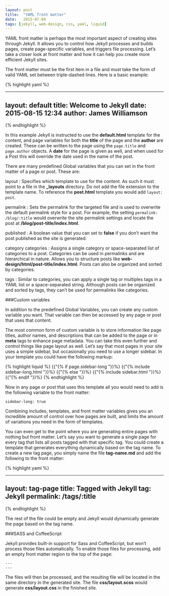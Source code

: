 ```yaml
---
layout: post
title:  "YAML front matter"
date:   2015-07-09
tags: [jekyll, web-design, css, yaml, liquid]
---
```

YAML front matter is perhaps the most important aspect of creating sites through Jekyll. It allows you to control how Jekyll processes and builds pages, create page-specific variables, and triggers file processing. Let’s take a closer look at front matter and how it can help you create more efficient Jekyll sites.

The front matter must be the first item in a file and must take the form of valid YAML set between triple-dashed lines. Here is a basic example:

{% highlight yaml %}

---
layout: default
title: Welcome to Jekyll
date: 2015-08-15 12:34
author: James Williamson
---

{% endhighlight %}

In this example Jekyll is instructed to use the **default.html** template for the content, and page variables for both the **title** of the page and the **author** are created. These can be written to the page using the `page.title` and `page.author` objects. A **date** for the page is given as well, and when used for a Post this will override the date used in the name of the post.

There are many predefined Global variables that you can set in the front matter of a page or post. These are:

layout
: Specifies which template to use for the content. As such it must point to a file in the **_layouts** directory. Do not add the file extension to the template name. To reference the **post.html** template you would add `layout: post`.

permalink
: Sets the permalink for the targeted file and is used to overwrite the default permalink style for a post. For example, the setting `permalink: /blog/:title` would overwrite the site permalink settings and locate the post at **/blog/post-title/index.html**.

published
: A boolean value that you can set to **false** if you don’t want the post published as the site is generated.

category
categories
: Assigns a single category or space-separated list of categories to a post. Categories can be used in permalinks and are hierarchical in nature. Allows you to structure posts like **web-design/html/post-title/index.html**. Posts can also be organized and sorted by categories. 

tags
: Similar to categories, you can apply a single tag or multiples tags in a YAML list or a space-separated string. Although posts can be organized and sorted by tags, they can’t be used for permalinks like categories. 

###Custom variables

In addition to the predefined Global Variables, you can create any custom variable you want. That variable can then be accessed by any page or post that uses that content. 

The most common form of custom variable is to store information like page titles, author names, and descriptions that can be added to the page or in **meta** tags to enhance page metadata. You can take this even further and control things like page layout as well. Let’s say that most pages in your site uses a simple sidebar, but occasionally you need to use a longer sidebar. In your template you could have the following markup:

{% highlight liquid %}
{{"{% if page.sidebar-long "}}%}
    {{"{% include sidebar-long.html "}}%}
    {{"{% else "}}%}
    {{"{% include sidebar.html "}}%}
{{"{% endif "}}%}
{% endhighlight %}

Now in any page or post that uses this template all you would need to add is the following variable to the front matter:

~~~~~~~
sidebar-long: true
~~~~~~~

Combining includes, templates, and front matter variables gives you an incredible amount of control over how pages are built, and limits the amount of variations you need in the form of templates.

You can even get to the point where you are generating entire pages with nothing but front matter. Let’s say you want to generate a single page for every tag that lists all posts tagged with that specific tag. You could create a template that generates everything dynamically based on the tag name. To create a new tag page, you simply name the file **tag-name.md** and add the following to the front matter:

{% highlight yaml %}

---
layout: tag-page
title: Tagged with Jekyll
tag: Jekyll
permalink: /tags/:title
---

{% endhighlight %}

The rest of the file could be empty and Jekyll would dynamically generate the page based on the tag name.

###SASS and CoffeeScript

Jekyll provides built-in support for Sass and CoffeeScript, but won’t process those files automatically. To enable those files for processing, add an empty front matter region to the top of the page:

~~~~~~~
---
---
~~~~~~~

The files will then be processed, and the resulting file will be located in the same directory in the generated site. The file **css/layout.scss** would generate **css/layout.css** in the finished site.

